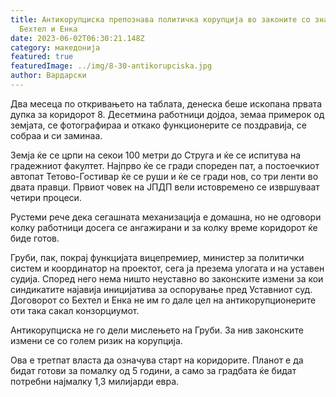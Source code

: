 ```yaml
---
title: Антикорупциска препознава политичка корупција во законите со знаменце за
  Бехтел и Енка
date: 2023-06-02T06:30:21.148Z
category: македонија
featured: true
featuredImage: ../img/8-30-antikorupciska.jpg
author: Вардарски
---
```

<!--StartFragment-->

Два месеца по откривањето на таблата, денеска беше ископана првата дупка за коридорот 8. Десетмина работници дојдоа, земаа примерок од земјата, се фотографираа и откако функционерите се поздравија, се собраа и си заминаа.

Земја ќе се црпи на секои 100 метри до Струга и ќе се испитува на градежниот факултет. Најпрво ќе се гради спореден пат, а постоечкиот автопат Тетово-Гостивар ќе се руши и ќе се гради нов, со три ленти во двата правци. Првиот човек на ЈПДП вели истовремено се извршуваат четири процеси.

Рустеми рече дека сегашната механизација е домашна, но не одговори колку работници досега се ангажирани и за колку време коридорот ќе биде готов.

Груби, пак, покрај функцијата вицепремиер, министер за политички систем и координатор на проектот, сега ја презема улогата и на уставен судија. Според него нема ништо неуставно во законските измени за кои синдикатите најавија иницијатива за оспорување пред Уставниот суд. Договорот со Бехтел и Енка не им го дале цел на антикорупционерите оти така сакал конзорциумот.

Антикорупциска не го дели мислењето на Груби. За нив законските измени се со голем ризик на корупција.

Ова е третпат власта да означува старт на коридорите. Планот е да бидат готови за помалку од 5 години, а само за градбата ќе бидат потребни најмалку 1,3 милијарди евра.

<!--EndFragment-->